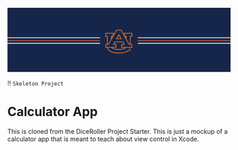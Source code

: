 ![alt text](https://github.com/ajariwala1/DiceRoller/blob/main/Docs/banner_au.png?raw=true)

:bangbang: `Skeleton Project`

# Calculator App

This is cloned from the DiceRoller Project Starter. This is just a mockup of a calculator app that is meant to teach about view control in Xcode.
